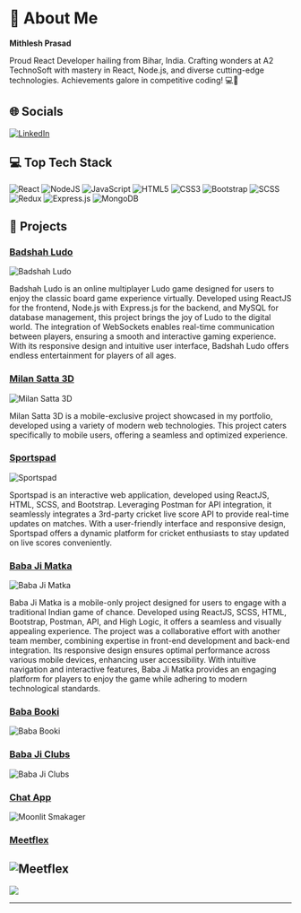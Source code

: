 <!-- Proudly created with GPRM ( https://gprm.itsvg.in ) -->

# 🌟 About Me

**Mithlesh Prasad**

Proud React Developer hailing from Bihar, India. Crafting wonders at A2 TechnoSoft with mastery in React, Node.js, and diverse cutting-edge technologies. Achievements galore in competitive coding! 💻🚀

## 🌐 Socials

[![LinkedIn](https://img.shields.io/badge/LinkedIn-%230077B5.svg?logo=linkedin&logoColor=white)](https://www.linkedin.com/in/mithlesh-prasad-5a68a41a3/) 

## 💻 Top Tech Stack

![React](https://img.shields.io/badge/react-%2320232a.svg?style=for-the-badge&logo=react&logoColor=%2361DAFB) 
![NodeJS](https://img.shields.io/badge/node.js-6DA55F?style=for-the-badge&logo=node.js&logoColor=white) 
![JavaScript](https://img.shields.io/badge/javascript-%23323330.svg?style=for-the-badge&logo=javascript&logoColor=%23F7DF1E) 
![HTML5](https://img.shields.io/badge/html5-%23E34F26.svg?style=for-the-badge&logo=html5&logoColor=white) 
![CSS3](https://img.shields.io/badge/css3-%231572B6.svg?style=for-the-badge&logo=css3&logoColor=white) 
![Bootstrap](https://img.shields.io/badge/bootstrap-%238511FA.svg?style=for-the-badge&logo=bootstrap&logoColor=white) 
![SCSS](https://img.shields.io/badge/SASS-hotpink.svg?style=for-the-badge&logo=SASS&logoColor=white) 
![Redux](https://img.shields.io/badge/redux-%23593d88.svg?style=for-the-badge&logo=redux&logoColor=white) 
![Express.js](https://img.shields.io/badge/express.js-%23404d59.svg?style=for-the-badge&logo=express&logoColor=%2361DAFB) 
![MongoDB](https://img.shields.io/badge/MongoDB-%234ea94b.svg?style=for-the-badge&logo=mongodb&logoColor=white)

## 🌟 Projects
### [Badshah Ludo](https://badshahludo.com/)

![Badshah Ludo](https://profoliomith.netlify.app/static/media/badshahludo.jpg)

Badshah Ludo is an online multiplayer Ludo game designed for users to enjoy the classic board game experience virtually. Developed using ReactJS for the frontend, Node.js with Express.js for the backend, and MySQL for database management, this project brings the joy of Ludo to the digital world. The integration of WebSockets enables real-time communication between players, ensuring a smooth and interactive gaming experience. With its responsive design and intuitive user interface, Badshah Ludo offers endless entertainment for players of all ages.

### [Milan Satta 3D](https://milansatta3d.com/Login)

![Milan Satta 3D](https://profoliomith.netlify.app/static/media/miansatta.4e43431012cca11243d8.jpeg)

Milan Satta 3D is a mobile-exclusive project showcased in my portfolio, developed using a variety of modern web technologies. This project caters specifically to mobile users, offering a seamless and optimized experience.

### [Sportspad](https://www.sportspad.com/)

![Sportspad](https://profoliomith.netlify.app/static/media/sportspad.b0bcb202efc20701463d.jpeg)

Sportspad is an interactive web application, developed using ReactJS, HTML, SCSS, and Bootstrap. Leveraging Postman for API integration, it seamlessly integrates a 3rd-party cricket live score API to provide real-time updates on matches. With a user-friendly interface and responsive design, Sportspad offers a dynamic platform for cricket enthusiasts to stay updated on live scores conveniently.

### [Baba Ji Matka](https://github.com/mithleshprasad/baba_ji_matka)

![Baba Ji Matka](https://profoliomith.netlify.app/static/media/babajimatka.4556f39117d2ec884f74.jpeg)

Baba Ji Matka is a mobile-only project designed for users to engage with a traditional Indian game of chance. Developed using ReactJS, SCSS, HTML, Bootstrap, Postman, API, and High Logic, it offers a seamless and visually appealing experience. The project was a collaborative effort with another team member, combining expertise in front-end development and back-end integration. Its responsive design ensures optimal performance across various mobile devices, enhancing user accessibility. With intuitive navigation and interactive features, Baba Ji Matka provides an engaging platform for players to enjoy the game while adhering to modern technological standards.

### [Baba Booki](https://bababooki.in/login)

![Baba Booki](https://profoliomith.netlify.app/static/media/bababooki.2fc77dc13c2e76ac8248.jpeg)

### [Baba Ji Clubs](https://babajiclubs.com/)

![Baba Ji Clubs](https://profoliomith.netlify.app/static/media/babajimatka.4556f39117d2ec884f74.jpeg)

### [Chat App](https://moonlit-smakager-2d0d10.netlify.app/)

![Moonlit Smakager](https://profoliomith.netlify.app/static/media/chatapp.fbc5a2d0bf5355af54c0.jpeg)

### [Meetflex](https://meetflex.netlify.app/)

![Meetflex](https://profoliomith.netlify.app/static/media/meetflex.53dd705f0728f8b09ab5.jpeg)
---

[![](https://visitcount.itsvg.in/api?id=mithleshprasad&icon=0&color=0)](https://visitcount.itsvg.in)

<!-- Proudly created with GPRM ( https://gprm.itsvg.in ) -->

---
